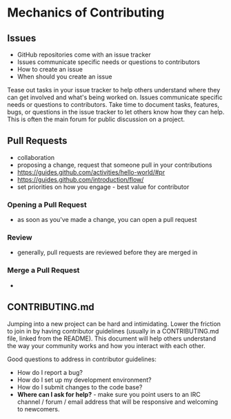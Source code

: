 # Mechanics of Contributing

## Issues
* GitHub repositories come with an issue tracker
* Issues communicate specific needs or questions to contributors
* How to create an issue
* When should you create an issue

Tease out tasks in your issue tracker to help others understand where they can get involved and what's being worked on. Issues communicate specific needs or questions to contributors. Take time to document tasks, features, bugs, or questions in the issue tracker to let others know how they can help. This is often the main forum for public discussion on a project.

## Pull Requests
* collaboration
* proposing a change, request that someone pull in your contributions
* https://guides.github.com/activities/hello-world/#pr
* https://guides.github.com/introduction/flow/
* set priorities on how you engage - best value for contributor

### Opening a Pull Request
* as soon as you've made a change, you can open a pull request

### Review
* generally, pull requests are reviewed before they are merged in

### Merge a Pull Request
*


## CONTRIBUTING.md
Jumping into a new project can be hard and intimidating. Lower the friction to join in by having contributor guidelines (usually in a CONTRIBUTING.md file, linked from the README). This document will help others understand the way your community works and how you interact with each other.

Good questions to address in contributor guidelines:

* How do I report a bug?
* How do I set up my development environment?
* How do I submit changes to the code base?
* **Where can I ask for help?** - make sure you point users to an IRC channel / forum / email address that will be responsive and welcoming to newcomers.
